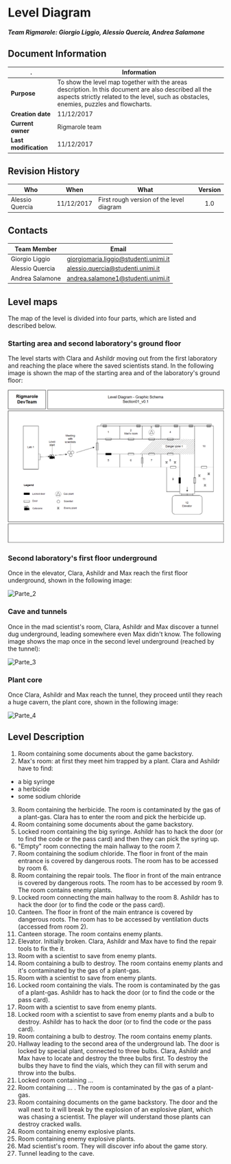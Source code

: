 # Level Diagram
##### Team Rigmarole: Giorgio Liggio, Alessio Quercia, Andrea Salamone

## Document Information
. | Information
------------ | -------------
**Purpose** | To show the level map together with the areas description. In this document are also described all the aspects strictly related to the level, such as obstacles, enemies, puzzles and flowcharts.
**Creation date** | 11/12/2017
**Current owner** | Rigmarole team
**Last modification** | 11/12/2017

## **Revision History**

Who | When | What | Version
------------    | :-------------: | ------------ | :-------------:
Alessio Quercia | 11/12/2017 | First rough version of the level diagram| 1.0


## **Contacts**

Team Member | Email
------------ | -------------
Giorgio Liggio | giorgiomaria.liggio@studenti.unimi.it
Alessio Quercia | alessio.quercia@studenti.unimi.it
Andrea Salamone | andrea.salamone1@studenti.unimi.it



## Level maps
The map of the level is divided into four parts, which are listed and described below.

### Starting area and second laboratory's ground floor

The level starts with Clara and Ashildr moving out from the first laboratory and reaching the place where the saved scientists stand. In the following image is shown the map of the starting area and of the laboratory's ground floor:

![Parte_1](LevelSchema1.PNG?raw=true)

### Second laboratory's first floor underground

Once in the elevator, Clara, Ashildr and Max reach the first floor underground, shown in the following image:

![Parte_2](LINK_PARTE_2)

### Cave and tunnels

Once in the mad scientist's room, Clara, Ashildr and Max discover a tunnel dug underground, leading somewhere even Max didn't know. The following image shows the map once in the second level underground (reached by the tunnel):

![Parte_3](LINK_PARTE_3)

### Plant core

Once Clara, Ashildr and Max reach the tunnel, they proceed until they reach a huge cavern, the plant core, shown in the following image:

![Parte_4](LINK_PARTE_4)

## Level Description
1. Room containing some documents about the game backstory.
2. Max's room: at first they meet him trapped by a plant. Clara and Ashildr have to find:
 - a big syringe
 - a herbicide
 - some sodium chloride
3. Room containing the herbicide. The room is contaminated by the gas of a plant-gas. Clara has to enter the room and pick the herbicide up.
4. Room containing some documents about the game backstory.
5. Locked room containing the big syringe. Ashildr has to hack the door (or to find the code or the pass card) and then they can pick the syring up.
6. "Empty" room connecting the main hallway to the room 7.
7. Room containing the sodium chloride. The floor in front of the main entrance is covered by dangerous roots. The room has to be accessed by room 6.
8. Room containing the repair tools. The floor in front of the main entrance is covered by dangerous roots. The room has to be accessed by room 9. The room contains enemy plants.
9. Locked room connecting the main hallway to the room 8. Ashildr has to hack the door (or to find the code or the pass card).
10. Canteen. The floor in front of the main entrance is covered by dangerous roots. The room has to be accessed by ventilation ducts (accessed from room 2).
11. Canteen storage. The room contains enemy plants.
12. Elevator. Initially broken. Clara, Ashildr and Max have to find the repair tools to fix the it.
13. Room with a scientist to save from enemy plants.
14. Room containing a bulb to destroy. The room contains enemy plants and it's contaminated by the gas of a plant-gas.
15. Room with a scientist to save from enemy plants.
16. Locked room containing the vials. The room is contaminated by the gas of a plant-gas. Ashildr has to hack the door (or to find the code or the pass card).
17. Room with a scientist to save from enemy plants.
18. Locked room with a scientist to save from enemy plants and a bulb to destroy. Ashildr has to hack the door (or to find the code or the pass card).
19. Room containing a bulb to destroy. The room contains enemy plants.
20. Hallway leading to the second area of the underground lab. The door is locked by special plant, connected to three bulbs. Clara, Ashildr and Max have to locate and destroy the three bulbs first. To destroy the bulbs they have to find the vials, which they can fill with serum and throw into the bulbs.
21. Locked room containing ...
22. Room containing ... . The room is contaminated by the gas of a plant-gas.
23. Room containing documents on the game backstory. The door and the wall next to it will break by the explosion of an explosive plant, which was chasing a scientist. The player will understand those plants can destroy cracked walls.
24. Room containing enemy explosive plants.
25. Room containing enemy explosive plants.
26. Mad scientist's room. They will discover info about the game story.
27. Tunnel leading to the cave.

